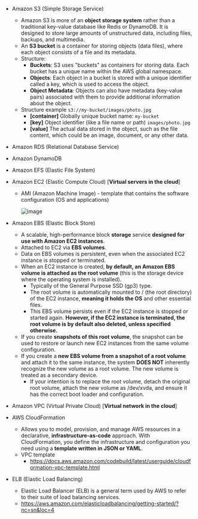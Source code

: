 - Amazon S3 (Simple Storage Service)
  -  Amazon S3 is more of an **object storage system** rather than a traditional key-value database like Redis or DynamoDB. It is designed to store large amounts of unstructured data, including files, backups, and multimedia.
  - An **S3 bucket** is a container for storing objects (data files), where each object consists of a file and its metadata.
  - Structure:
    - **Buckets**: S3 uses "buckets" as containers for storing data. Each bucket has a unique name within the AWS global namespace.
    - **Objects**: Each object in a bucket is stored with a unique identifier called a key, which is used to access the object.
    - **Object Metadata**: Objects can also have metadata (key-value pairs) associated with them to provide additional information about the object.
  - Structure example `s3://my-bucket/images/photo.jpg`
    - **[container]** Globally unique bucket name: `my-bucket`
    - **[key]** Object identifier (like a file name or path) `images/photo.jpg`
    - **[value]** The actual data stored in the object, such as the file content, which could be an image, document, or any other data.
- Amazon RDS (Relational Database Service)
- Amazon DynamoDB
- Amazon EFS (Elastic File System)
- Amazon EC2 (Elastic Compute Cloud) [**Virtual servers in the cloud**]
  - AMI (Amazon Machine Image) - template that contains the software configuration (OS and applications)
    
    ![image](https://github.com/user-attachments/assets/e86ed1ee-1950-4091-b979-e1a9c2a3f6a8)
    
- Amazon EBS (Elastic Block Store)
  - A scalable, high-performance block **storage** service **designed for use with Amazon EC2 instances**.
  - Attached to EC2 via **EBS volumes**.
  - Data on EBS volumes is persistent, even when the associated EC2 instance is stopped or terminated.
  - When an EC2 instance is created, **by default, an Amazon EBS volume is attached as the root volume** (this is the storage device where the operating system is installed).
    - Typically of the General Purpose SSD (gp3) type.
    - The root volume is automatically mounted to / (the root directory) of the EC2 instance, **meaning it holds the OS** and other essential files.
    - This EBS volume persists even if the EC2 instance is stopped or started again. **However, if the EC2 instance is terminated, the root volume is by default also deleted, unless specified otherwise.**
  - If you create **snapshots of this root volume**, the snapshot can be used to restore or launch new EC2 instances from the same volume configuration.
  - If you create a **new EBS volume from a snapshot of a root volume** and attach it to the same instance, the system **DOES NOT** inherently recognize the new volume as a root volume. The new volume is treated as a secondary device.
    - If your intention is to replace the root volume, detach the original root volume, attach the new volume as /dev/xvda, and ensure it has the correct boot loader and configuration.
- Amazon VPC (Virtual Private Cloud) [**Virtual network in the cloud**]
- AWS CloudFormation
  - Allows you to model, provision, and manage AWS resources in a declarative, **infrastructure-as-code** approach. With CloudFormation, you define the infrastructure and configuration you need using a **template written in JSON or YAML**.
  - VPC template
    - https://docs.aws.amazon.com/codebuild/latest/userguide/cloudformation-vpc-template.html
- ELB (Elastic Load Balancing)
  - Elastic Load Balancer (ELB) is a general term used by AWS to refer to their suite of load balancing services.
  - https://aws.amazon.com/elasticloadbalancing/getting-started/?nc=sn&loc=4
